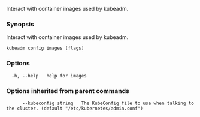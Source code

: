 
Interact with container images used by kubeadm.

### Synopsis

Interact with container images used by kubeadm.

```
kubeadm config images [flags]
```

### Options

```
  -h, --help   help for images
```

### Options inherited from parent commands

```
      --kubeconfig string   The KubeConfig file to use when talking to the cluster. (default "/etc/kubernetes/admin.conf")
```

